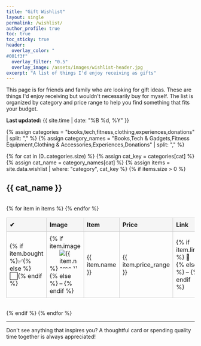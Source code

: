 ```yaml
---
title: "Gift Wishlist"
layout: single
permalink: /wishlist/
author_profile: true
toc: true
toc_sticky: true
header:
  overlay_color: "
#001f3f"
  overlay_filter: "0.5"
  overlay_image: /assets/images/wishlist-header.jpg
excerpt: "A list of things I'd enjoy receiving as gifts"
---
```


<div class="wishlist-intro">
  <p>This page is for friends and family who are looking for gift ideas. These are things I'd enjoy receiving but wouldn't necessarily buy for myself. The list is organized by category and price range to help you find something that fits your budget.</p>
  <p><strong>Last updated:</strong> {{ site.time | date: "%B %d, %Y" }}</p>
</div>


<style>
.wishlist-table {
  width: 100%;
  border-collapse: collapse;
  margin-bottom: 2rem;
}
.wishlist-table th, .wishlist-table td {
  border: 1px solid #ccc;
  padding: 0.5rem;
  text-align: left;
  vertical-align: middle;
}
.wishlist-table th {
  background-color: #f5f5f5;
}
.wishlist-table img {
  max-width: 50px;
  max-height: 50px;
  object-fit: contain;
}
.wishlist-table td a {
  text-decoration: none;
}
@media (max-width: 768px) {
  .wishlist-table td, .wishlist-table th {
    font-size: 0.9rem;
    padding: 0.3rem;
  }
}
</style>
{% assign categories = "books,tech,fitness,clothing,experiences,donations" | split: "," %}
{% assign category_names = "Books,Tech & Gadgets,Fitness Equipment,Clothing & Accessories,Experiences,Donations" | split: "," %}

{% for cat in (0..categories.size) %}
  {% assign cat_key = categories[cat] %}
  {% assign cat_name = category_names[cat] %}
  {% assign items = site.data.wishlist | where: "category", cat_key %}
  {% if items.size > 0 %}
  ## {{ cat_name }}
  <br>

  <table class="wishlist-table">
    <thead>
      <tr>
        <th>✔</th>
        <th>Image</th>
        <th>Item</th>
        <th>Price</th>
        <th>Link</th>
        <th>Added</th>
        <th>Bought</th>
      </tr>
    </thead>
    <tbody>
      {% for item in items %}
      <tr>
        <td>{% if item.bought %}✅{% else %}⬜{% endif %}</td>
        <td>
          {% if item.image %}
            <img src="{{ item.image }}" alt="{{ item.name }}">
          {% else %}
            –
          {% endif %}
        </td>
        <td>{{ item.name }}</td>
        <td>{{ item.price_range }}</td>
        <td>
          {% if item.link %}
            <a href="{{ item.link }}" target="_blank">🔗</a>
          {% else %}
            –
          {% endif %}
        </td>
        <td>{{ item.date_added | default: "—" }}</td>
        <td>{{ item.date_bought | default: "—" }}</td>
      </tr>
      {% endfor %}
    </tbody>
  </table>
  {% endif %}
{% endfor %}

---



<div class="wishlist-footer">
  <p>Don't see anything that inspires you? A thoughtful card or spending quality time together is always appreciated!</p>
</div> 